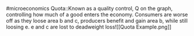 #microeconomics 
Quota::Known as a quality control, Q on the graph, controlling how much of a good enters the economy. Consumers are worse off as they loose area b and c, producers benefit and gain area b, while still loosing e. e and c are lost to deadweight loss![[Quota Example.png]]